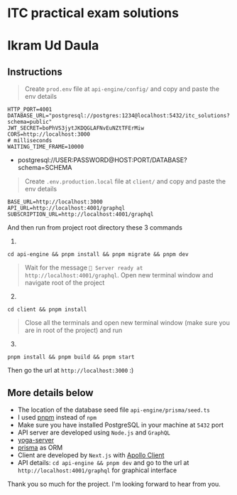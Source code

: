 # ITC practical exam solutions

# Ikram Ud Daula

## Instructions

> Create `prod.env` file at `api-engine/config/` and copy and paste the env details

```
HTTP_PORT=4001
DATABASE_URL="postgresql://postgres:1234@localhost:5432/itc_solutions?schema=public"
JWT_SECRET=boPhVS3jytJKDQGLAFNvEuNZtTFErMiw
CORS=http://localhost:3000
# milliseconds
WAITING_TIME_FRAME=10000
```

- postgresql://USER:PASSWORD@HOST:PORT/DATABASE?schema=SCHEMA

> Create `.env.production.local` file at `client/` and copy and paste the env details

```
BASE_URL=http://localhost:3000
API_URL=http://localhost:4001/graphql
SUBSCRIPTION_URL=http://localhost:4001/graphql
```

And then run from project root directory these 3 commands

1.

```
cd api-engine && pnpm install && pnpm migrate && pnpm dev
```

> Wait for the message `🚀 Server ready at http://localhost:4001/graphql`. Open new terminal window and navigate root of the project

2.

```
cd client && pnpm install
```

> Close all the terminals and open new terminal window (make sure you are in root of the project) and run

3.

```
pnpm install && pnpm build && pnpm start
```

Then go the url at `http://localhost:3000` :)

## More details below

- The location of the database seed file `api-engine/prisma/seed.ts`
- I used [pnpm](https://pnpm.io/) instead of `npm`
- Make sure you have installed PostgreSQL in your machine at `5432` port
- API server are developed using `Node.js` and `GraphQL`
- [yoga-server](https://the-guild.dev/graphql/yoga-server/docs)
- [prisma](https://www.prisma.io/docs/getting-started) as ORM
- Client are developed by `Next.js` with [Apollo Client](https://www.apollographql.com/docs/react)
- API details: `cd api-engine && pnpm dev` and go to the url at `http://localhost:4001/graphql` for graphical interface

Thank you so much for the project. I'm looking forward to hear from you.
